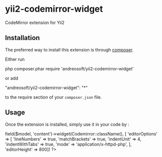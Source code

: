 # yii2-codemirror-widget

CodeMirror extension for Yii2

Installation
------------

The preferred way to install this extension is through [composer](http://getcomposer.org/download/).

Either run

php composer.phar require 'andreosoft/yii2-codemirror-widget'

or add

"andreosoft/yii2-codemirror-widget": "*"

to the require section of your `composer.json` file.


Usage
-----

Once the extension is installed, simply use it in your code by  :

<?php 

use andreosoft\codemirror\Codemirror; 

?>

<?= $form->field($model, 'content')->widget(Codemirror::className(), [
    'editorOptions' => [
        'lineNumbers' => true,
        'matchBrackets' => true,
        'indentUnit' => 4,
        'indentWithTabs' => true,
        'mode' => 'application/x-httpd-php',
        ], 
    'editorHeight' => 800]) ?>
